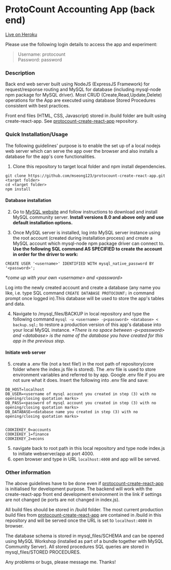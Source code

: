 # ProtoCount Accounting App (back end)

[Live on Heroku](http://protocount.herokuapp.com) 

Please use the following login details to access the app and experiment:

> Username: protocount  
> Password: password

### Description
Back end web server built using NodeJS (ExpressJS Framework) for request/response routing and MySQL for database 
(including mysql-node npm package for MySQL driver).
Most CRUD (Create,Read,Update,Delete) operations for the App are executed using database Stored Procedures consistent with best practices.


Front end files (HTML, CSS, Javascript) stored in /build folder are built using create-react-app. See [protocount-create-react-app](https://github.com/mseong123/protocount-create-react-app) repository. 


### Quick Installation/Usage
The following guidelines' purpose is to enable the set up of a local nodejs web server which can serve the app over the browser and also installs a database for the app's core functionalities.

1) Clone this repository to target local folder and npm install dependencies.

```
git clone https://github.com/mseong123/protocount-create-react-app.git <target folder>
cd <target folder>
npm install
```

#### Database installation
2) Go to [MySQL website](https://www.mysql.com/) and follow instructions to download and install MySQL community server. 
**Install versions 8.0 and above only and use default installation options.**

3) Once MySQL server is installed, log into MySQL server instance using the root account (created during installation process) and 
create a MySQL account which mysql-node npm package driver can connect to. **Use the following SQL command AS SPECIFIED to create the account in order for the driver to work:** 

```
CREATE USER '<username>' IDENTIFIED WITH mysql_native_password BY '<password>';
```

*\*come up with your own \<username> and \<password>*

Log into the newly created account and create a database (any name you like, i.e. type SQL command `CREATE DATABASE PROTOCOUNT;` in 
command prompt once logged in).This database will be used to store the app's tables and data. 

4) Navigate to /mysql_files/BACKUP in local repository and type the following command `mysql -u <username> -p<password> <database> < backup.sql;` to restore a production version of this app's database into your local MySQL instance. *\*There is no space between -p\<password> and \<database> is the name of the database you have created for this app in the previous step.*  
#### Initiate web server
5) create a .env file (not a text file!) in the root path of repository(core folder where the index.js file is stored). The .env file is used to store environment variables and referred to by app. Google .env file if you are not sure what it does. Insert the following into .env file and save:
```
DB_HOST=localhost
DB_USER=<username of mysql account you created in step (3) with no opening/closing quotation marks>
DB_PASS=<password of mysql account you created in step (3) with no opening/closing quotation marks>
DB_DATABASE=<database name you created in step (3) with no opening/closing quotation marks>


COOKIEKEY_0=accounts
COOKIEKEY_1=finance
COOKIEKEY_2=econs

```

5) navigate back to root path in this local repository and type node index.js to initiate webserver/app at port 4000.
6) open browser and type in URL `localhost:4000` and app will be served.

### Other information
The above guidelines have to be done even if [protocount-create-react-app](https://github.com/mseong123/protocount-create-react-app) is initialised for development purpose. The backend will work with the create-react-app front end development environment in the link if settings are not changed (ie ports are not changed in index.js).  


All build files should be stored in /build folder. The most current production build files from [protocount-create-react-app](https://github.com/mseong123/protocount-create-react-app) are contained in /build in this repository and will be served once the URL is set to `localhost:4000` in browser.


The database schema is stored in mysql_files/SCHEMA and can be opened using MySQL Workshop (installed as part of a bundle together with MySQL Community Server). All stored procedures SQL queries are stored in mysql_files/STORED PROCEDURES.



Any problems or bugs, please message me. Thanks!

